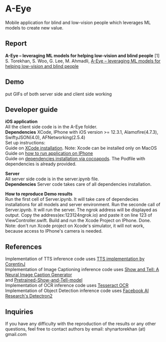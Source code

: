 # A-Eye
Mobile application for blind and low-vision people which leverages ML models to create new value. 

## Report

**A-Eye – leveraging ML models for helping low-vision and blind people**
[1] S. Torekhan, S. Woo, G. Lee, M. Ahmadli,  [A-Eye – leveraging ML models for helping low-vision and blind people](https://github.com/Shynar88/A-Eye/blob/master/A-Eye%20–%20leveraging%20ML%20models%20for%20helping%20low-vision%20and%20blind%20people.pdf)

## Demo
put GIFs of both server side and client side working

## Developer guide

**iOS application**<br/>
All the client side code is in the A-Eye folder.<br/>
**Dependencies** XCode, IPhone with iOS version >= 12.3.1, Alamofire(4.7.3), SwiftyJSON(4.0), AFNetworking(2.5.4)<br/>
Set up instructions:<br/>
Guide on [XCode installation](https://medium.com/@LondonAppBrewery/how-to-download-and-setup-xcode-10-for-ios-development-b63bed1865c). Note: Xcode can be installed only on MacOS<br/>
Guide on [how to run application on IPhone](https://codewithchris.com/deploy-your-app-on-an-iphone/)<br/>
Guide on [dependencies installation via cocoapods](https://www.raywenderlich.com/626-cocoapods-tutorial-for-swift-getting-started). The Podfile with dependencies is already provided. <br/>

**Server**<br/>
All server side code is in the server.ipynb file.<br/>
**Dependencies** Server code takes care of all dependencies installation.<br/>

**How to reproduce Demo results**<br/>
Run the first cell of Server.ipynb. It will take care of dependecies installations for all models and server environment. 
Run the seconde call of Server.ipynb. It will run the server. The ngrok address will be displayed as output. Copy the address(ex:123124ngrok.io) and paste it on line 123 of ViewController.swift. Build and run the Xcode Project on IPhone. Done. Note: don't run Xcode project on Xcode's simulator, it will not work, because access to IPhone's camera is needed. <br/>

## References 
Implementation of TTS inference code uses [TTS implementation by CorentinJ](https://github.com/CorentinJ/Real-Time-Voice-Cloning.git)<br/>
Implementation of Image Captioning inference code uses [Show and Tell: A Neural Image Caption Generator](https://github.com/tensorflow/models/tree/master/research/im2txt)<br/> and [Pretrained-Show-and-Tell-model](https://github.com/KranthiGV/Pretrained-Show-and-Tell-model)<br/>
Implementation of OCR inference code uses [Tesseract OCR](https://github.com/tesseract-ocr/tesseract)<br/>
Implementation of Object Detection inference code uses [Facebook AI Research's Detectron2](https://github.com/facebookresearch/detectron2)<br/>

## Inquiries
If you have any difficulty with the reproduction of the results or any other questions, feel free to contact authors by email: shynartorekhan (at) gmail.com

